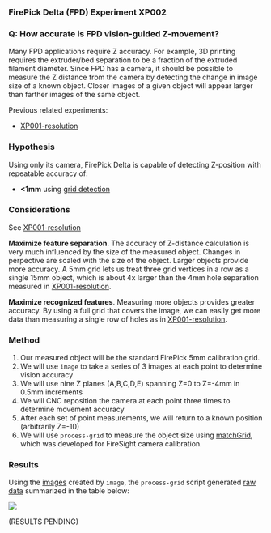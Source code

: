 ### FirePick Delta (FPD) Experiment XP002

### Q: How accurate is FPD vision-guided Z-movement? 
Many FPD applications require Z accuracy. For example, 3D printing requires
the extruder/bed separation to be a fraction of the extruded filament 
diameter. Since FPD has a camera, it should be possible to measure the
Z distance from the camera by detecting the change in image size of a 
known object. Closer images of a given object will appear larger than
farther images of the same object. 

Previous related experiments:

* [XP001-resolution](../XP001-resolution)

### Hypothesis
Using only its camera, FirePick Delta is capable of detecting Z-position 
with repeatable accuracy of:

* **<1mm** using [grid detection](https://github.com/firepick1/FireSight/wiki/op-matchGrid)

### Considerations
See [XP001-resolution](../XP001-resolution)

**Maximize feature separation**. The accuracy of Z-distance calculation is very much influenced
by the size of the measured object. Changes in perpective are scaled with the size of the object.
Larger objects provide more accuracy. A 5mm grid lets us treat three grid vertices in a row
as a single 15mm object, which is about 4x larger than the 4mm hole separation measured in 
[XP001-resolution](../XP001-resolution).

**Maximize recognized features**. Measuring more objects provides greater accuracy.
By using a full grid that covers the image, we can easily get more data than measuring
a single row of holes as in 
[XP001-resolution](../XP001-resolution).

### Method
1. Our measured object will be the standard FirePick 5mm calibration grid.
1. We will use `image` to take a series of 3 images at each point to determine vision accuracy
1. We will use nine Z planes (A,B,C,D,E) spanning Z=0 to Z=-4mm in 0.5mm increments
1. We will CNC reposition the camera at each point three times to determine movement accuracy
1. After each set of point measurements, we will return to a known position (arbitrarily Z=-10)
1. We will use `process-grid` to measure the object size using [matchGrid](https://github.com/firepick1/FireSight/wiki/op-matchGrid), which was developed for FireSight camera calibration.

### Results
Using the [images](img) created by `image`, the `process-grid` script 
generated [raw data](process-grid.out) summarized in the table below:

<img src="img/XP002-A1.1_X10Y10Z0.jpg"/>

(RESULTS PENDING)
